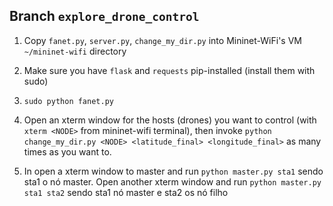 ## Branch `explore_drone_control`

1. Copy `fanet.py`, `server.py`, `change_my_dir.py` into Mininet-WiFi's VM `~/mininet-wifi` directory

2. Make sure you have `flask` and `requests` pip-installed (install them with sudo)

3. `sudo python fanet.py`

4. Open an xterm window for the hosts (drones) you want to control (with `xterm <NODE>` from mininet-wifi terminal),
   then invoke `python change_my_dir.py <NODE> <latitude_final> <longitude_final>` as many times as you want to.

5. In open a xterm window to master and run `python master.py sta1` sendo sta1 o nó master. Open another xterm window and run `python master.py sta1 sta2` sendo sta1 nó master e sta2 os nó filho